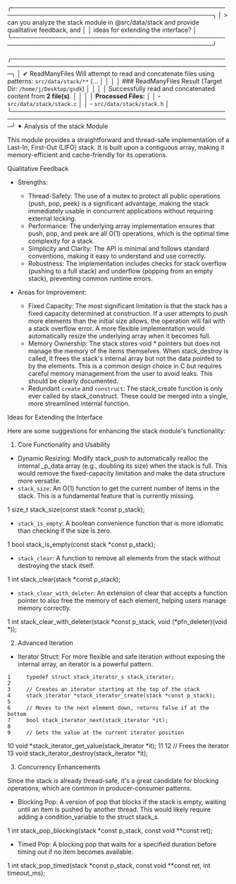 ╭────────────────────────────────────────────────────────────────────────────────────────────────╮
│  > can you analyze the stack module in @src/data/stack and provide qualitative feedback, and   │
│    ideas for extending the interface?                                                            │
╰────────────────────────────────────────────────────────────────────────────────────────────────╯

 ╭────────────────────────────────────────────────────────────────────────────────────────────────────╮
 │ ✔  ReadManyFiles Will attempt to read and concatenate files using patterns: `src/data/stack/**` (… │
 │                                                                                                    │
 │    ### ReadManyFiles Result (Target Dir: `/home/j/Desktop/gsdk`)                                   │
 │                                                                                                    │
 │    Successfully read and concatenated content from **2 file(s)**.                                  │
 │                                                                                                    │
 │    **Processed Files:**                                                                            │
 │    - `src/data/stack/stack.c`                                                                      │
 │    - `src/data/stack/stack.h`                                                                      │
 ╰────────────────────────────────────────────────────────────────────────────────────────────────────╯
✦ Analysis of the stack Module

  This module provides a straightforward and thread-safe implementation of a Last-In, First-Out (LIFO)
  stack. It is built upon a contiguous array, making it memory-efficient and cache-friendly for its
  operations.

  Qualitative Feedback


   * Strengths:
       * Thread-Safety: The use of a mutex to protect all public operations (push, pop, peek) is a
         significant advantage, making the stack immediately usable in concurrent applications without
         requiring external locking.
       * Performance: The underlying array implementation ensures that push, pop, and peek are all
         O(1) operations, which is the optimal time complexity for a stack.
       * Simplicity and Clarity: The API is minimal and follows standard conventions, making it easy
         to understand and use correctly.
       * Robustness: The implementation includes checks for stack overflow (pushing to a full stack)
         and underflow (popping from an empty stack), preventing common runtime errors.


   * Areas for Improvement:
       * Fixed Capacity: The most significant limitation is that the stack has a fixed capacity
         determined at construction. If a user attempts to push more elements than the initial size
         allows, the operation will fail with a stack overflow error. A more flexible implementation
         would automatically resize the underlying array when it becomes full.
       * Memory Ownership: The stack stores void * pointers but does not manage the memory of the items
          themselves. When stack_destroy is called, it frees the stack's internal array but not the
         data pointed to by the elements. This is a common design choice in C but requires careful
         memory management from the user to avoid leaks. This should be clearly documented.
       * Redundant `create` and `construct`: The stack_create function is only ever called by
         stack_construct. These could be merged into a single, more streamlined internal function.

  Ideas for Extending the Interface

  Here are some suggestions for enhancing the stack module's functionality:

  1. Core Functionality and Usability




   * Dynamic Resizing: Modify stack_push to automatically realloc the internal _p_data array (e.g.,
     doubling its size) when the stack is full. This would remove the fixed-capacity limitation and
     make the data structure more versatile.
   * `stack_size`: An O(1) function to get the current number of items in the stack. This is a
     fundamental feature that is currently missing.

   1     size_t stack_size(const stack *const p_stack);

   * `stack_is_empty`: A boolean convenience function that is more idiomatic than checking if the
     size is zero.

   1     bool stack_is_empty(const stack *const p_stack);

   * `stack_clear`: A function to remove all elements from the stack without destroying the stack
     itself.

   1     int stack_clear(stack *const p_stack);

   * `stack_clear_with_deleter`: An extension of clear that accepts a function pointer to also free
     the memory of each element, helping users manage memory correctly.


   1     int stack_clear_with_deleter(stack *const p_stack, void (*pfn_deleter)(void *));


  2. Advanced Iteration


   * Iterator Struct: For more flexible and safe iteration without exposing the internal array, an
     iterator is a powerful pattern.


    1     typedef struct stack_iterator_s stack_iterator;
    2 
    3     // Creates an iterator starting at the top of the stack
    4     stack_iterator *stack_iterator_create(stack *const p_stack);
    5 
    6     // Moves to the next element down, returns false if at the bottom
    7     bool stack_iterator_next(stack_iterator *it);
    8 
    9     // Gets the value at the current iterator position
   10     void *stack_iterator_get_value(stack_iterator *it);
   11 
   12     // Frees the iterator
   13     void stack_iterator_destroy(stack_iterator *it);


  3. Concurrency Enhancements

  Since the stack is already thread-safe, it's a great candidate for blocking operations, which
  are common in producer-consumer patterns.


   * Blocking Pop: A version of pop that blocks if the stack is empty, waiting until an item is
     pushed by another thread. This would likely require adding a condition_variable to the struct 
     stack_s.

   1     int stack_pop_blocking(stack *const p_stack, const void **const ret);

   * Timed Pop: A blocking pop that waits for a specified duration before timing out if no item
     becomes available.

   1     int stack_pop_timed(stack *const p_stack, const void **const ret, int timeout_ms);